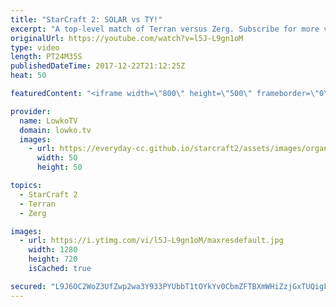 ```yaml
---
title: "StarCraft 2: SOLAR vs TY!"
excerpt: "A top-level match of Terran versus Zerg. Subscribe for more videos: http://lowko.tv/youtube Epic Zerg vs Protoss: https://goo.gl/qeUdf6  This is a match of professional StarCraft 2 with commentary between Solar and TY. Both players are at the top-of-the-line for their respective races and are extremely"
originalUrl: https://youtube.com/watch?v=l5J-L9gn1oM
type: video
length: PT24M35S
publishedDateTime: 2017-12-22T21:12:25Z
heat: 50

featuredContent: "<iframe width=\"800\" height=\"500\" frameborder=\"0\" src=\"https://www.youtube.com/embed/l5J-L9gn1oM\" allow=\"accelerometer; autoplay; encrypted-media; gyroscope; picture-in-picture\" allowfullscreen></iframe>"

provider:
  name: LowkoTV
  domain: lowko.tv
  images:
    - url: https://everyday-cc.github.io/starcraft2/assets/images/organizations/lowko.tv-50x50.jpg
      width: 50
      height: 50

topics:
  - StarCraft 2
  - Terran
  - Zerg

images:
  - url: https://i.ytimg.com/vi/l5J-L9gn1oM/maxresdefault.jpg
    width: 1280
    height: 720
    isCached: true

secured: "L9J6OC2WoZ3UfZwp2wa3Y933PYUbbT1tOYkYv0CbmZFTBXmWHiZzjGxTUQigFOJCU9UTUKxKB0WEWymmhurvGtApSK7gLLKO0pwWXSY2UdRlTRBi4zKZ9KgFN6Ol0e4mpPycFR0YkFKIRu2fl8mmD6Bd77uoKuEzI8ThaQPlItv5CaiKblDOMd2oo53dwcezDzwrwXarAJ9t+Keg1I9XBweQ11YVcXlXBJFSmV+z20eTA9iXhMHHrjU0WOZ8wCEiLFU+SwzEAgjcnk3RfowxbwFfan8xMLpiKp2rV/3vmtAWXuFRkANScVDO2GCG5y5yM8+tWYxszgjK+L8We4VuZ33BpcnC2eXhI5WmkWdf/ojTx4i3gGZqF/Y/9VKSR8huZTj+mqnj0fPvebDu+HkzOjwi//bvfk6UEEAYMMDH84o=;2XT3iDKnHUos17R0fdhmCg=="
---
```


